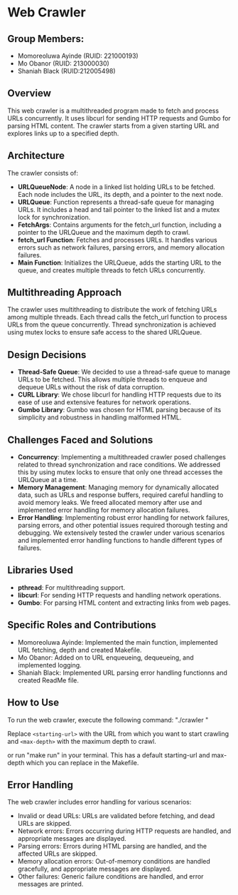 # Web Crawler

## Group Members:
- Momoreoluwa Ayinde (RUID: 221000193)
- Mo Obanor (RUID: 213000030)
- Shaniah Black (RUID:212005498)

## Overview
This web crawler is a multithreaded program made to fetch and process URLs concurrently. It uses libcurl for sending HTTP requests and Gumbo for parsing HTML content. The crawler starts from a given starting URL and explores links up to a specified depth.

## Architecture
The crawler consists of:
- **URLQueueNode**: A node in a linked list holding URLs to be fetched. Each node includes the URL, its depth, and a pointer to the next node.
- **URLQueue**: Function represents a thread-safe queue for managing URLs. It includes a head and tail pointer to the linked list and a mutex lock for synchronization.
- **FetchArgs**: Contains arguments for the fetch_url function, including a pointer to the URLQueue and the maximum depth to crawl.
- **fetch_url Function**: Fetches and processes URLs. It handles various errors such as network failures, parsing errors, and memory allocation failures.
- **Main Function**: Initializes the URLQueue, adds the starting URL to the queue, and creates multiple threads to fetch URLs concurrently.

## Multithreading Approach
The crawler uses multithreading to distribute the work of fetching URLs among multiple threads. Each thread calls the fetch_url function to process URLs from the queue concurrently. Thread synchronization is achieved using mutex locks to ensure safe access to the shared URLQueue.

## Design Decisions
- **Thread-Safe Queue**: We decided to use a thread-safe queue to manage URLs to be fetched. This allows multiple threads to enqueue and dequeue URLs without the risk of data corruption.
- **CURL Library**: We chose libcurl for handling HTTP requests due to its ease of use and extensive features for network operations.
- **Gumbo Library**: Gumbo was chosen for HTML parsing because of its simplicity and robustness in handling malformed HTML.

## Challenges Faced and Solutions
- **Concurrency**: Implementing a multithreaded crawler posed challenges related to thread synchronization and race conditions. We addressed this by using mutex locks to ensure that only one thread accesses the URLQueue at a time.
- **Memory Management**: Managing memory for dynamically allocated data, such as URLs and response buffers, required careful handling to avoid memory leaks. We freed allocated memory after use and implemented error handling for memory allocation failures.
- **Error Handling**: Implementing robust error handling for network failures, parsing errors, and other potential issues required thorough testing and debugging. We extensively tested the crawler under various scenarios and implemented error handling functions to handle different types of failures.


## Libraries Used
- **pthread**: For multithreading support.
- **libcurl**: For sending HTTP requests and handling network operations.
- **Gumbo**: For parsing HTML content and extracting links from web pages.

## Specific Roles and Contributions
- Momoreoluwa Ayinde: Implemented the main function, implemented URL fetching, depth and created Makefile.
- Mo Obanor: Added on to URL enqueueing, dequeueing, and implemented logging.
- Shaniah Black: Implemented URL parsing error handling functionns and created ReadMe file.

## How to Use
To run the web crawler, execute the following command: "./crawler <starting-url> <max-depth>"

Replace `<starting-url>` with the URL from which you want to start crawling and `<max-depth>` with the maximum depth to crawl.

or run "make run" in your terminal. This has a default starting-url and max-depth which you can replace in the Makefile.

## Error Handling
The web crawler includes error handling for various scenarios:
- Invalid or dead URLs: URLs are validated before fetching, and dead URLs are skipped.
- Network errors: Errors occurring during HTTP requests are handled, and appropriate messages are displayed.
- Parsing errors: Errors during HTML parsing are handled, and the affected URLs are skipped.
- Memory allocation errors: Out-of-memory conditions are handled gracefully, and appropriate messages are displayed.
- Other failures: Generic failure conditions are handled, and error messages are printed.


